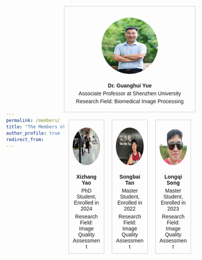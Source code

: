 ```yaml
---
permalink: /members/
title: "The Members of the Lab"
author_profile: true
redirect_from: 
---
```


<html lang="en">
<head>
<meta charset="UTF-8">
<meta name="viewport" content="width=device-width, initial-scale=1.0">
<title>Research Group Members</title>
<style>
  body {
    display: flex;
    justify-content: center;
    align-items: center;
    min-height: 100vh;
    margin: 0;
    font-family: Arial, sans-serif;
  }
  .team-container {
    display: flex;
    flex-wrap: wrap;
    justify-content: center;
    gap: 20px;
    width: 100%;
    max-width: 1200px; /* Adjust the max-width as needed */
  }
  .advisor-box {
    width: 100%; /* Take full width for the advisor */
    border: 1px solid #ccc;
    padding: 20px;
    text-align: center;
    box-sizing: border-box;
  }
  .member-box {
    width: calc(33% - 20px); /* Adjust the width for 3 columns */
    border: 1px solid #ccc;
    padding: 10px;
    text-align: center;
    box-sizing: border-box;
  }
  .member-photo {
    width: 150px; /* Larger size for advisor */
    height: 150px;
    border-radius: 50%; /* Circular image */
    margin: 10px auto;
  }
  .member-photo.small {
    width: 100px; /* Smaller size for students */
    height: 100px;
  }
  .member-name {
    margin-top: 10px;
    font-weight: bold;
  }
  .member-position, .member-interests {
    margin-top: 5px;
  }
</style>
</head>
<body>

<div class="team-container">
  <!-- Principle Investigator -->
  <div class="advisor-box">
    <img src="/images/xiaoyue.png" alt="Dr. Guanghui Yue" class="member-photo">
    <div class="member-name">Dr. Guanghui Yue</div>
    <div class="member-position">Associate Professor at Shenzhen University</div>
    <div class="member-interests">Research Field: Biomedical Image Processing</div>
  </div>

  <!-- PhD Student -->
  <div class="member-box">
    <img src="/images/yaoxizhang_jianshen.png" alt="Xizhang Yao" class="member-photo small">
    <div class="member-name">Xizhang Yao</div>
    <div class="member-position">PhD Student, Enrolled in 2024</div>
    <div class="member-interests">Research Field: Image Quality Assessment</div>
  </div>

  <!-- Master Students -->
  <div class="member-box">
    <img src="/images/tansongbai.png" alt="Songbai Tan" class="member-photo small">
    <div class="member-name">Songbai Tan</div>
    <div class="member-position">Master Student, Enrolled in 2022</div>
    <div class="member-interests">Research Field: Image Quality Assessment</div>
  </div>
  <div class="member-box">
    <img src="/images/songlongqi.png" alt="Longqi Song" class="member-photo small">
    <div class="member-name">Longqi Song</div>
    <div class="member-position">Master Student, Enrolled in 2023</div>
    <div class="member-interests">Research Field: Image Quality Assessment</div>
  </div>
  <!-- Add more members as needed -->
</div>

</body>
</html>
